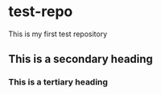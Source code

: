 # test-repo
This is my first test repository
## This is a secondary heading
### This is a tertiary heading
